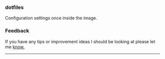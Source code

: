 ### dotfiles
Configuration settings once inside the image.

### Feedback
If you have any tips or improvement ideas I should be looking at please let me [know.](https://github.com/D1al-T0ne/The-Switchboard/issues)

---
